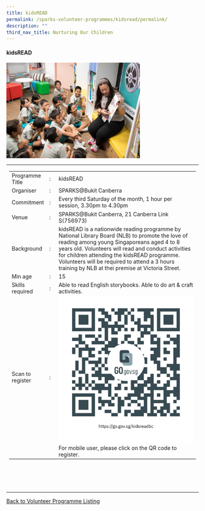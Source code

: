 ```yaml
---
title: kidsREAD
permalink: /sparks-volunteer-programmes/kidsread/permalink/
description: ""
third_nav_title: Nurturing Our Children
---
```

#### kidsREAD

<img style="width:350px;height:250px;" src="/images/SPARKS@Bukit%20Canberra/kidsread.png">
<table width="100%" border="0">
	<tbody><tr>						
		<td width="60%">
			<table width="100%" border="0">
				<tbody><tr>
					<td width="20%">
						Programme Title
					</td>
					<td width="5%">
						:
					</td>
					<td>
						kidsREAD 
					</td>
				</tr>
					<tr><td width="20%">
						Organiser
					</td>
					<td width="5%">
						:
					</td>
					<td>
						  SPARKS@Bukit Canberra
					</td>
				</tr>
				<tr>
					<td width="20%">
						Commitment
					</td>
					<td width="5%">
						:
					</td>
					<td width="75%">
						    Every third Saturday of the month, 1 hour per session, 3.30pm to 4.30pm
					</td>
				</tr>
				<tr>
					<td width="20%">
					 Venue
					</td>
					<td width="5%">
						:
					</td>
					<td width="75%">
					   SPARKS@Bukit Canberra, 21 Canberra Link S(756973)
					</td>
				</tr>
				<tr>
					<td width="20%">
						Background
					</td>
					<td width="5%">
						:
					</td>
					<td width="75%">
						   kidsREAD is a nationwide reading programme by National Library Board (NLB) to promote the love of reading among young Singaporeans aged 4 to 8 years old. 
Volunteers will read and conduct activities for children attending the kidsREAD programme.
Volunteers will be required to attend a 3 hours training by NLB at thei premise at Victoria Street.  
					</td>
				</tr>
				<tr>
					<td width="20%">
						Min age
					</td>
					<td width="5%">
						:
					</td>
					<td width="75%">
						15
					</td>
				</tr>
		<tr>
					<td width="20%">
						Skills required
					</td>
					<td width="5%">
						:
					</td>
					<td>
						        Able to read English storybooks. Able to do art &amp; craft activities.
			</td>
				</tr>
		<tr>
					<td width="20%">
						Scan to register
					</td>
					<td width="5%">
						:
					</td>
					<td><a href="https://form.gov.sg/64b4f903a218a40012f13c60">
						<img style="width=60px;height=60px;" src="/images/SPARKS@Bukit%20Canberra/kidsreadbc%20qr.png"></a><br>
						For mobile user, please click on the QR code to register.
			</td>
				</tr>
</tbody></table>


<br>
			<br>
			<br>
			<br>
			
</td></tr></tbody></table>
<a href="/our-programmes/sparks-bukit-canberra/volunteering-opportunities/">
	Back to Volunteer Programme Listing</a>